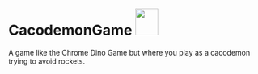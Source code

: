 # CacodemonGame <img src="https://i.ibb.co/2Z3Y8Pz/doom-cacodemon.png" width="45" height="53" class ="rotate270"/>



A game like the Chrome Dino Game but where you play as a cacodemon trying to avoid rockets.

